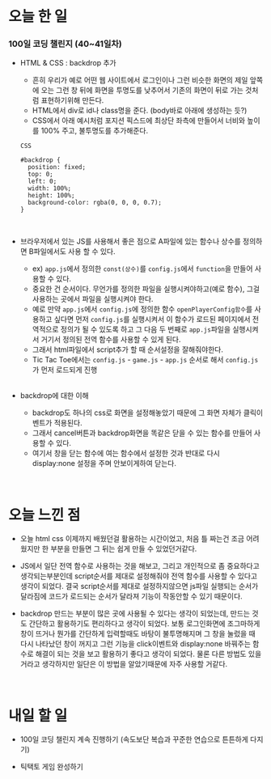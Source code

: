 # 오늘 한 일

### 100일 코딩 챌린지 (40~41일차)

- HTML & CSS : backdrop 추가

  - 흔히 우리가 예로 어떤 웹 사이트에서 로그인이나 그런 비슷한 화면의 제일 앞쪽에 오는 그런 창 뒤에 화면을 투명도를 낮추어서 기존의 화면이 뒤로 가는 것처럼 표현하기위해 만든다.
  - HTML에서 div로 id나 class명을 준다. (body바로 아래에 생성하는 듯?)
  - CSS에서 아래 예시처럼 포지션 픽스드에 최상단 좌측에 만들어서 너비와 높이를 100% 주고, 불투명도를 추가해준다.

  ```
  CSS

  #backdrop {
    position: fixed;
    top: 0;
    left: 0;
    width: 100%;
    height: 100%;
    background-color: rgba(0, 0, 0, 0.7);
  }
  ```

  <br />

- 브라우저에서 있는 JS를 사용해서 좋은 점으로 A파일에 있는 함수나 상수를 정의하면 B파일에서도 사용 할 수 있다.

  - ex) `app.js`에서 정의한 `const(상수)`를 `config.js`에서 `function`을 만들어 사용할 수 있다.
  - 중요한 건 순서이다. 무언가를 정의한 파일을 실행시켜야하고(예로 함수), 그걸 사용하는 곳에서 파일을 실행시켜야 한다.
  - 예로 만약 `app.js`에서 `config.js`에 정의한 함수 `openPlayerConfig함수`를 사용하고 싶다면 먼저 `config.js`를 실행시켜서 이 함수가 로드된 페이지에서 전역적으로 정의가 될 수 있도록 하고 그 다음 두 번째로 `app.js`파일을 실행시켜서 거기서 정의된 전역 함수를 사용할 수 있게 된다.
  - 그래서 html파일에서 script추가 할 때 순서설정을 잘해줘야한다.
  - Tic Tac Toe에서는 `config.js` - `game.js` - `app.js` 순서로 해서 `config.js`가 먼저 로드되게 진행

  <br />

- backdrop에 대한 이해

  - backdrop도 하나의 css로 화면을 설정해놓았기 때문에 그 화면 자체가 클릭이벤트가 적용된다.
  - 그래서 cancel버튼과 backdrop화면을 똑같은 닫을 수 있는 함수를 만들어 사용할 수 있다.
  - 여기서 창을 닫는 함수에 여는 함수에서 설정한 것과 반대로 다시 display:none 설정을 주며 안보이게하여 닫는다.

<br />

# 오늘 느낀 점

- 오늘 html css 이제까지 배웠던걸 활용하는 시간이었고, 처음 틀 짜는건 조금 어려웠지만 한 부분을 만들면 그 뒤는 쉽게 만들 수 있었던거같다.

- JS에서 일단 전역 함수로 사용하는 것을 해보고, 그리고 개인적으로 좀 중요하다고 생각되는부분인데 script순서를 제대로 설정해줘야 전역 함수를 사용할 수 있다고 생각이 되었다. 결국 script순서를 제대로 설정하지않으면 js파일 실행되는 순서가 달라짐에 코드가 로드되는 순서가 달라져 기능이 작동안할 수 있기 때문이다.

- backdrop 만드는 부분이 많은 곳에 사용될 수 있다는 생각이 되었는데, 만드는 것도 간단하고 활용하기도 편리하다고 생각이 되었다. 보통 로그인화면에 조그마하게 창이 뜨거나 뭔가를 간단하게 입력할때도 바탕이 불투명해지며 그 창을 눌렀을 때 다시 나타났던 창이 꺼지고 그런 기능을 click이벤트와 display:none 바꿔주는 함수로 해결이 되는 것을 보고 활용하기 좋다고 생각이 되었다. 물론 다른 방법도 있을거라고 생각하지만 일단은 이 방법을 알았기때문에 자주 사용할 거같다.

<br />

# 내일 할 일

- 100일 코딩 챌린지 계속 진행하기 (속도보단 복습과 꾸준한 연습으로 튼튼하게 다지기)

- 틱택토 게임 완성하기
